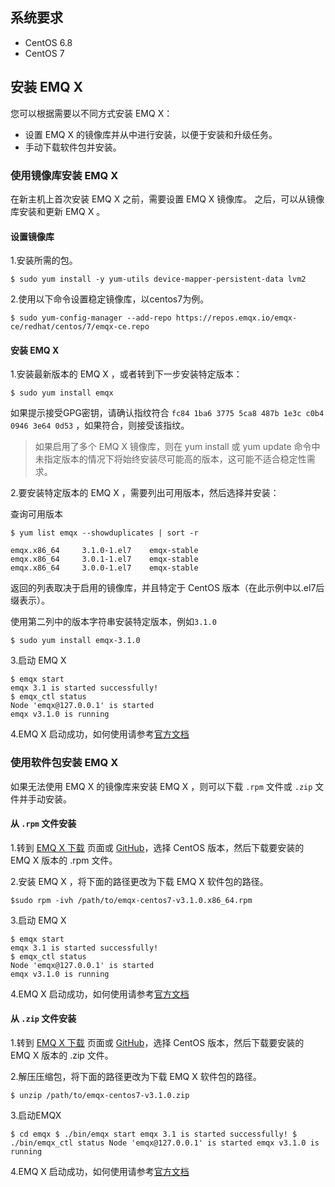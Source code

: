 
## 系统要求

- CentOS 6.8
- CentOS 7

## 安装 EMQ X

您可以根据需要以不同方式安装 EMQ X：

- 设置 EMQ X 的镜像库并从中进行安装，以便于安装和升级任务。 
- 手动下载软件包并安装。

### 使用镜像库安装 EMQ X 

在新主机上首次安装 EMQ X 之前，需要设置 EMQ X 镜像库。 之后，可以从镜像库安装和更新 EMQ X 。

#### 设置镜像库

1.安装所需的包。 

```
$ sudo yum install -y yum-utils device-mapper-persistent-data lvm2
```

2.使用以下命令设置稳定镜像库，以centos7为例。

```
$ sudo yum-config-manager --add-repo https://repos.emqx.io/emqx-ce/redhat/centos/7/emqx-ce.repo
```

#### 安装 EMQ X 

1.安装最新版本的 EMQ X ，或者转到下一步安装特定版本：

```
$ sudo yum install emqx
```

如果提示接受GPG密钥，请确认指纹符合 `fc84 1ba6 3775 5ca8 487b 1e3c c0b4 0946 3e64 0d53` ，如果符合，则接受该指纹。

> 如果启用了多个 EMQ X 镜像库，则在 yum install 或 yum update 命令中未指定版本的情况下将始终安装尽可能高的版本，这可能不适合稳定性需求。

2.要安装特定版本的 EMQ X ，需要列出可用版本，然后选择并安装：

查询可用版本

```
$ yum list emqx --showduplicates | sort -r

emqx.x86_64     3.1.0-1.el7    emqx-stable
emqx.x86_64     3.0.1-1.el7    emqx-stable
emqx.x86_64     3.0.0-1.el7    emqx-stable
```

返回的列表取决于启用的镜像库，并且特定于 CentOS 版本（在此示例中以.el7后缀表示）。

使用第二列中的版本字符串安装特定版本，例如`3.1.0`

```
$ sudo yum install emqx-3.1.0
```

3.启动 EMQ X

```
$ emqx start
emqx 3.1 is started successfully!
$ emqx_ctl status
Node 'emqx@127.0.0.1' is started
emqx v3.1.0 is running
```

4.EMQ X 启动成功，如何使用请参考[官方文档](https://docs.emqx.io/broker/v3/cn/getstarted.html)

### 使用软件包安装 EMQ X 

如果无法使用 EMQ X 的镜像库来安装 EMQ X ，则可以下载 `.rpm` 文件或 `.zip` 文件并手动安装。

#### 从 `.rpm` 文件安装

1.转到 [EMQ X 下载](https://www.emqx.io/cn/downloads) 页面或 [GitHub](https://github.com/emqx/emqx/releases)，选择 CentOS 版本，然后下载要安装的 EMQ X 版本的 .rpm 文件。

2.安装 EMQ X ，将下面的路径更改为下载 EMQ X 软件包的路径。

```
$sudo rpm -ivh /path/to/emqx-centos7-v3.1.0.x86_64.rpm
```

3.启动 EMQ X 

```
$ emqx start
emqx 3.1 is started successfully!
$ emqx_ctl status
Node 'emqx@127.0.0.1' is started
emqx v3.1.0 is running
```

4.EMQ X 启动成功，如何使用请参考[官方文档](https://docs.emqx.io/broker/v3/cn/getstarted.html)

#### 从 `.zip` 文件安装

1.转到 [EMQ X 下载](https://www.emqx.io/cn/downloads) 页面或 [GitHub](https://github.com/emqx/emqx/releases)，选择 CentOS 版本，然后下载要安装的 EMQ X 版本的 .zip 文件。

2.解压压缩包，将下面的路径更改为下载 EMQ X 软件包的路径。

```
$ unzip /path/to/emqx-centos7-v3.1.0.zip 
```

3.启动EMQX

```
$ cd emqx $ ./bin/emqx start emqx 3.1 is started successfully! $ ./bin/emqx_ctl status Node 'emqx@127.0.0.1' is started emqx v3.1.0 is running 
```

4.EMQ X 启动成功，如何使用请参考[官方文档](https://docs.emqx.io/broker/v3/cn/getstarted.html)

